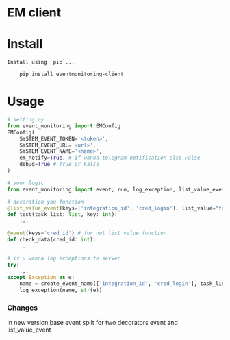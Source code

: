# EM client

# Install
    Install using `pip`...
    
        pip install eventmonitoring-client
        
# Usage
```python
# setting.py
from event_monitoring import EMConfig
EMConfig(
    SYSTEM_EVENT_TOKEN='<token>',
    SYSTEM_EVENT_URL='<url>',
    SYSTEM_EVENT_NAME='<name>',
    em_notify=True, # if wanna telegram notification else False
    debug=True # True or False
)   

# your logic
from event_monitoring import event, run, log_exception, list_value_event

# decoration you function
@list_value_event(keys=['integration_id', 'cred_login'], list_value="task_list", iter_key='key') # in new version
def test(task_list: list, key: int):
    ...

@event(keys='cred_id') # for not list value function
def check_data(cred_id: int):
    ...

# if u wanna log exceptions to server
try:
    ...
except Exception as e:
    name = create_event_name(['integration_id', 'cred_login'], task_list, key)
    log_exception(name, str(e))
```

### Changes
in new version base event split for two decorators event and list_value_event